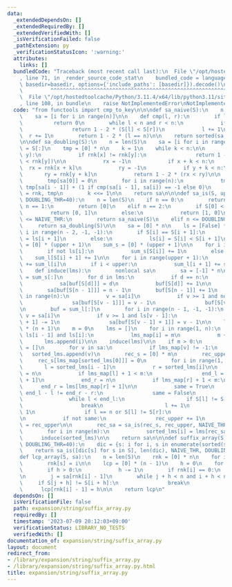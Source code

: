 ```yaml
---
data:
  _extendedDependsOn: []
  _extendedRequiredBy: []
  _extendedVerifiedWith: []
  _isVerificationFailed: false
  _pathExtension: py
  _verificationStatusIcon: ':warning:'
  attributes:
    links: []
  bundledCode: "Traceback (most recent call last):\n  File \"/opt/hostedtoolcache/Python/3.11.4/x64/lib/python3.11/site-packages/onlinejudge_verify/documentation/build.py\"\
    , line 71, in _render_source_code_stat\n    bundled_code = language.bundle(stat.path,\
    \ basedir=basedir, options={'include_paths': [basedir]}).decode()\n          \
    \         ^^^^^^^^^^^^^^^^^^^^^^^^^^^^^^^^^^^^^^^^^^^^^^^^^^^^^^^^^^^^^^^^^^^^^^^^^^^^^^^^^\n\
    \  File \"/opt/hostedtoolcache/Python/3.11.4/x64/lib/python3.11/site-packages/onlinejudge_verify/languages/python.py\"\
    , line 108, in bundle\n    raise NotImplementedError\nNotImplementedError\n"
  code: "from functools import cmp_to_key\n\n\ndef sa_naive(S):\n    n = len(S)\n\
    \    sa = [i for i in range(n)]\n\n    def cmp(l, r):\n        if l == r:\n  \
    \          return 0\n        while l < n and r < n:\n            if S[l] != S[r]:\n\
    \                return 1 - 2 * (S[l] < S[r])\n            l += 1\n          \
    \  r += 1\n        return 1 - 2 * (l == n)\n\n    return sorted(sa, key=cmp_to_key(cmp))\n\
    \n\ndef sa_doubling(S):\n    n = len(S)\n    sa = [i for i in range(n)]\n    rnk\
    \ = S[:]\n    tmp = [0] * n\n    k = 1\n    while k < n:\n\n        def cmp(x,\
    \ y):\n            if rnk[x] != rnk[y]:\n                return 1 - 2 * (rnk[x]\
    \ < rnk[y])\n\n            rx = -1\n            if x + k < n:\n              \
    \  rx = rnk[x + k]\n            ry = -1\n            if y + k < n:\n         \
    \       ry = rnk[y + k]\n            return 1 - 2 * (rx < ry)\n\n        sa.sort(key=cmp_to_key(cmp))\n\
    \        tmp[sa[0]] = 0\n        for i in range(n):\n            tmp[sa[i]] =\
    \ tmp[sa[i - 1]] + (1 if cmp(sa[i - 1], sa[i]) == -1 else 0)\n        tmp, rnk\
    \ = rnk, tmp\n        k <<= 1\n\n    return sa\n\n\ndef sa_is(S, upper, NAIVE_THR=10,\
    \ DOUBLING_THR=40):\n    n = len(S)\n    if n == 0:\n        return []\n    elif\
    \ n == 1:\n        return [0]\n    elif n == 2:\n        if S[0] < S[1]:\n   \
    \         return [0, 1]\n        else:\n            return [1, 0]\n    elif n\
    \ <= NAIVE_THR:\n        return sa_naive(S)\n    elif n <= DOUBLING_THR:\n   \
    \     return sa_doubling(S)\n\n    sa = [0] * n\n    ls = [False] * n\n    for\
    \ i in range(n - 2, -1, -1):\n        if S[i] == S[i + 1]:\n            ls[i]\
    \ = ls[i + 1]\n        else:\n            ls[i] = S[i] < S[i + 1]\n\n    sum_l\
    \ = [0] * (upper + 1)\n    sum_s = [0] * (upper + 1)\n\n    for i in range(n):\n\
    \        if not ls[i]:\n            sum_s[S[i]] += 1\n        else:\n        \
    \    sum_l[S[i] + 1] += 1\n\n    for i in range(upper + 1):\n        sum_s[i]\
    \ += sum_l[i]\n        if i < upper:\n            sum_l[i + 1] += sum_s[i]\n\n\
    \    def induce(lms):\n        nonlocal sa\n        sa = [-1] * n\n        buf\
    \ = sum_s[:]\n        for d in lms:\n            if d == n:\n                continue\n\
    \            sa[buf[S[d]]] = d\n            buf[S[d]] += 1\n\n        buf = sum_l[:]\n\
    \        sa[buf[S[n - 1]]] = n - 1\n        buf[S[n - 1]] += 1\n        for i\
    \ in range(n):\n            v = sa[i]\n            if v >= 1 and not ls[v - 1]:\n\
    \                sa[buf[S[v - 1]]] = v - 1\n                buf[S[v - 1]] += 1\n\
    \n        buf = sum_l[:]\n        for i in range(n - 1, -1, -1):\n           \
    \ v = sa[i]\n            if v >= 1 and ls[v - 1]:\n                buf[S[v - 1]\
    \ + 1] -= 1\n                sa[buf[S[v - 1] + 1]] = v - 1\n\n    lms_map = [-1]\
    \ * (n + 1)\n    m = 0\n    lms = []\n    for i in range(1, n):\n        if not\
    \ ls[i - 1] and ls[i]:\n            lms_map[i] = m\n            m += 1\n     \
    \       lms.append(i)\n\n    induce(lms)\n\n    if m > 0:\n        sorted_lms\
    \ = []\n        for v in sa:\n            if lms_map[v] != -1:\n             \
    \   sorted_lms.append(v)\n        rec_s = [0] * m\n        rec_upper = 0\n   \
    \     rec_s[lms_map[sorted_lms[0]]] = 0\n        for i in range(1, m):\n     \
    \       l = sorted_lms[i - 1]\n            r = sorted_lms[i]\n\n            end_l\
    \ = n\n            if lms_map[l] + 1 < m:\n                end_l = lms[lms_map[l]\
    \ + 1]\n            end_r = n\n            if lms_map[r] + 1 < m:\n          \
    \      end_r = lms[lms_map[r] + 1]\n\n            same = True\n            if\
    \ end_l - l != end_r - r:\n                same = False\n            else:\n \
    \               while l < end_l:\n                    if S[l] != S[r]:\n     \
    \                   break\n                    l += 1\n                    r +=\
    \ 1\n                if l == n or S[l] != S[r]:\n                    same = False\n\
    \n            if not same:\n                rec_upper += 1\n            rec_s[lms_map[sorted_lms[i]]]\
    \ = rec_upper\n\n        rec_sa = sa_is(rec_s, rec_upper, NAIVE_THR, DOUBLING_THR)\n\
    \        for i in range(m):\n            sorted_lms[i] = lms[rec_sa[i]]\n\n  \
    \      induce(sorted_lms)\n\n    return sa\n\n\ndef suffix_array(S, NAIVE_THR=10,\
    \ DOUBLING_THR=40):\n    dic = {s: i for i, s in enumerate(sorted(set(S)))}\n\
    \    return sa_is([dic[s] for s in S], len(dic), NAIVE_THR, DOUBLING_THR)\n\n\n\
    def lcp_array(S, sa):\n    n = len(S)\n    rnk = [0] * n\n    for i, s in enumerate(sa):\n\
    \        rnk[s] = i\n\n    lcp = [0] * (n - 1)\n    h = 0\n    for i in range(n):\n\
    \        if h > 0:\n            h -= 1\n        if rnk[i] == 0:\n            continue\n\
    \n        j = sa[rnk[i] - 1]\n        while j + h < n and i + h < n:\n       \
    \     if S[j + h] != S[i + h]:\n                break\n            h += 1\n  \
    \      lcp[rnk[i] - 1] = h\n\n    return lcp\n"
  dependsOn: []
  isVerificationFile: false
  path: expansion/string/suffix_array.py
  requiredBy: []
  timestamp: '2023-07-09 20:12:03+09:00'
  verificationStatus: LIBRARY_NO_TESTS
  verifiedWith: []
documentation_of: expansion/string/suffix_array.py
layout: document
redirect_from:
- /library/expansion/string/suffix_array.py
- /library/expansion/string/suffix_array.py.html
title: expansion/string/suffix_array.py
---
```

